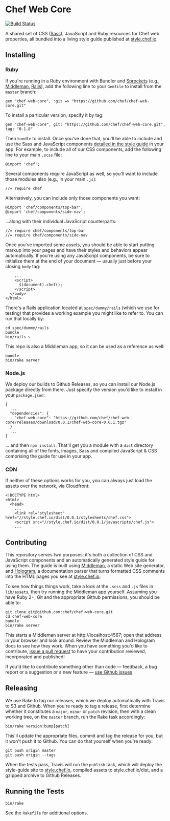 # Chef Web Core

[![Build Status](https://travis-ci.org/chef/chef-web-core.svg)](https://travis-ci.org/chef/chef-web-core)

A shared set of CSS ([Sass](http://sass-lang.com)), JavaScript and Ruby resources 
for Chef web properties, all bundled into a living style guide published at 
[style.chef.io](https://style.chef.io).

## Installing

### Ruby

If you're running in a Ruby environment with Bundler and [Sprockets](https://github.com/sstephenson/sprockets) 
(e.g., [Middleman](https://middlemanapp.com/), [Rails](http://rubyonrails.org/)), add 
the following line to your `Gemfile` to install from the `master` branch:

    gem "chef-web-core", :git => "https://github.com/chef/chef-web-core.git"

To install a particular version, specify it by tag:

    gem "chef-web-core", git: "https://github.com/chef/chef-web-core.git", tag: "0.1.8"

Then `bundle` to install. Once you've done that, you'll be able to include and use 
the Sass and JavaScript components [detailed in the style guide](https://style.chef.io/guide)
in your app. For example, to include all of our CSS components, add the following 
line to your main `.scss` file:

    @import 'chef';

Several components require JavaScript as well, so you'll want to include those modules 
also (e.g., in your main `.js`): 

    //= require chef

Alternatively, you can include only those components you want:

    @import 'chef/components/top-bar';
    @import 'chef/components/side-nav';
 
...along with their individual JavaScript counterparts:

    //= require chef/components/top-bar
    //= require chef/components/side-nav
 
Once you've imported some assets, you should be able to start putting markup into your pages and 
have their styles and behaviors appear automatically. If you're using any JavaScript components, 
be sure to initialize them at the end of your document &mdash; usually just before your closing 
`body` tag:
    
        ...
        <script>
          $(document).chef();
        </script>
      </body>
    </html>

There's a Rails application located at `spec/dummy/rails` (which we use for testing) 
that provides a working example you might like to refer to. You can run that locally by:

    cd spec/dummy/rails
    bundle
    bin/rails s

This repo is also a Middleman app, so it can be used as a reference as well:

    bundle
    bin/rake server

### Node.js

We deploy our builds to Github Releases, so you can install our Node.js package directly from 
there. Just specify the version you'd like to install in your `package.json`:

    {
      ...
      "dependencies": {
        "chef-web-core": "https://github.com/chef/chef-web-core/releases/download/0.0.1/chef-web-core-0.0.1.tgz"
      }
      ...
    }

... and then `npm install`. That'll get you a module with a `dist` directory containing all 
of the fonts, images, Sass and compiled JavaScript &amp; CSS comprising the guide for 
use in your app.

### CDN

If neither of these options works for you, you can always just load the assets over the network, 
via Cloudfront:
    
    <!DOCTYPE html>
    <html>
      <head>
        ...
        <link rel="stylesheet" href="//style.chef.io/dist/0.0.1/stylesheets/chef.css">
        <script src="//style.chef.io/dist/0.0.1/javascripts/chef.js">
        ...

## Contributing

This repository serves two purposes: it's both a collection of CSS and JavaScript components
and an automatically generated style guide for using them. The guide is built using 
[Middleman](https://middlemanapp.com/), a static Web site generator, and [Hologram](https://github.com/trulia/hologram), 
a documentation parser that turns formatted CSS comments into the HTML pages you see at 
[style.chef.io](https://style.chef.io).

To see how things things work, take a look at the `.scss` and `.js` files in `lib/assets`, then 
try running the Middleman app yourself. Assuming you have Ruby 2+, Git and the appropriate Github 
permissions, you should be able to:

    git clone git@github.com:chef/chef-web-core.git
    cd chef-web-core
    bundle
    bin/rake server

This starts a Middleman server at http://localhost:4567; open that address in your browser
and look around. Review the Middleman and Hologram docs to see how they work. When you
have something you'd like to contribute, [issue a pull request](pulls) to have your contribution
reviewed, incorporated and published!

If you'd like to contribute something other than code &mdash; feedback, a bug report or 
a suggestion or a new feature &mdash; [use Github issues](issues).

## Releasing

We use Rake to tag our releases, which we deploy automatically with Travis to S3 and Github. 
When you're ready to tag a release, first determine whether it constitutes a `major`, `minor` or 
`patch` revision, then with a clean working tree, on the `master` branch, run the Rake task 
accordingly:

    bin/rake version:bump[patch]

This'll update the appropriate files, commit and tag the release for you, but it won't push it 
to Github. You can do that yourself when you're ready:
    
    git push origin master
    git push origin --tags 

When the tests pass, Travis will run the `publish` task, which will deploy the style-guide site to 
[style.chef.io](https://style.chef.io), compiled assets to style.chef.io/dist, and a gzipped 
archive to Github Releases.

## Running the Tests

    bin/rake

See the `Rakefile` for additional options.
